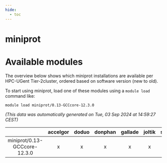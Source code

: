 ```yaml
---
hide:
  - toc
---
```


miniprot
========

# Available modules


The overview below shows which miniprot installations are available per HPC-UGent Tier-2cluster, ordered based on software version (new to old).

To start using miniprot, load one of these modules using a `module load` command like:

```shell
module load miniprot/0.13-GCCcore-12.3.0
```

*(This data was automatically generated on Tue, 03 Sep 2024 at 14:59:27 CEST)*  

| |accelgor|doduo|donphan|gallade|joltik|shinx|skitty|
| :---: | :---: | :---: | :---: | :---: | :---: | :---: | :---: |
|miniprot/0.13-GCCcore-12.3.0|x|x|x|x|x|x|x|
